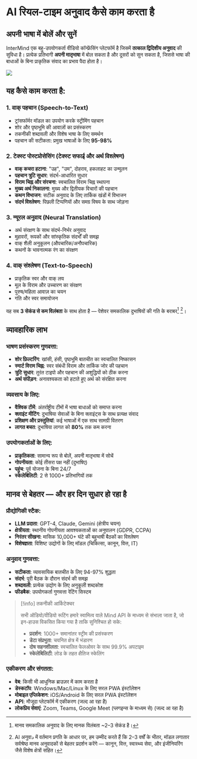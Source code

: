 # AI रियल-टाइम अनुवाद कैसे काम करता है

## अपनी भाषा में बोलें और सुनें

InterMind एक बहु-उपयोगकर्ता वीडियो कॉन्फ्रेंसिंग प्लेटफॉर्म है जिसमें **तत्काल द्विदिशीय अनुवाद** की सुविधा है। प्रत्येक प्रतिभागी **अपनी मातृभाषा** में बोल सकता है और दूसरों को सुन सकता है, जिससे भाषा की बाधाओं के बिना प्राकृतिक संवाद का प्रभाव पैदा होता है।

![](/interpretating.svg)

## यह कैसे काम करता है:

### 1. **वाक् पहचान (Speech-to-Text)**

- ट्रांसफॉर्मर मॉडल का उपयोग करके स्ट्रीमिंग पहचान
- शोर और पृष्ठभूमि की आवाज़ों का प्रसंस्करण
- तकनीकी शब्दावली और विशेष भाषा के लिए समर्थन
- पहचान की सटीकता: प्रमुख भाषाओं के लिए **95-98%**

### 2. **टेक्स्ट पोस्टप्रोसेसिंग (टेक्स्ट सफाई और अर्थ विश्लेषण)**

- **वाक् कचरा हटाना**: "उह", "उम", दोहराव, हकलाहट का उन्मूलन
- **पहचान त्रुटि सुधार**: संदर्भ-आधारित सुधार
- **विराम चिह्न और संरचना**: स्वचालित विराम चिह्न स्थापना
- **मुख्य अर्थ निकालना**: मुख्य और द्वितीयक विचारों की पहचान
- **कथन विभाजन**: सटीक अनुवाद के लिए तार्किक खंडों में विभाजन
- **संदर्भ विश्लेषण**: पिछली टिप्पणियों और समग्र विषय के साथ जोड़ना

### 3. **न्यूरल अनुवाद (Neural Translation)**

- अर्थ संरक्षण के साथ संदर्भ-निर्भर अनुवाद
- मुहावरों, रूपकों और सांस्कृतिक संदर्भों की समझ
- वाक् शैली अनुकूलन (औपचारिक/अनौपचारिक)
- कथनों के भावनात्मक रंग का संरक्षण

### 4. **वाक् संश्लेषण (Text-to-Speech)**

- प्राकृतिक स्वर और वाक् लय
- मूल के विराम और उच्चारण का संरक्षण
- पुरुष/महिला आवाज़ का चयन
- गति और स्वर समायोजन

यह सब **3 सेकंड से कम विलंबता** के साथ होता है — पेशेवर समकालिक दुभाषियों की गति के बराबर[^1] [^2]।

## व्यावहारिक लाभ

### भाषण प्रसंस्करण गुणवत्ता:

- **शोर फ़िल्टरिंग**: खांसी, हंसी, पृष्ठभूमि बातचीत का स्वचालित निष्कासन
- **स्मार्ट विराम चिह्न**: स्वर संबंधी विराम और तार्किक जोर की पहचान
- **त्रुटि सुधार**: तुरंत टाइपो और पहचान की अशुद्धियों को ठीक करना
- **अर्थ संपीड़न**: अनावश्यकता को हटाते हुए अर्थ को संरक्षित करना

### व्यवसाय के लिए:

- **वैश्विक टीमें**: अंतर्राष्ट्रीय टीमों में भाषा बाधाओं को समाप्त करना
- **क्लाइंट मीटिंग**: दुभाषिया सेवाओं के बिना क्लाइंट्स के साथ प्रत्यक्ष संवाद
- **प्रशिक्षण और प्रस्तुतियां**: कई भाषाओं में एक साथ सामग्री वितरण
- **लागत बचत**: दुभाषिया लागत को **80%** तक कम करना

### उपयोगकर्ताओं के लिए:

- **प्राकृतिकता**: सामान्य रूप से बोलें, अपनी मातृभाषा में सोचें
- **गोपनीयता**: कोई तीसरा पक्ष नहीं (दुभाषिए)
- **पहुंच**: पूर्व योजना के बिना 24/7
- **स्केलेबिलिटी**: 2 से 1000+ प्रतिभागियों तक

## मानव से बेहतर — और हर दिन सुधार हो रहा है

### प्रौद्योगिकी स्टैक:

- **LLM प्रदाता**: GPT-4, Claude, Gemini (क्षेत्रीय चयन)
- **क्षेत्रीयता**: स्थानीय गोपनीयता आवश्यकताओं का अनुपालन (GDPR, CCPA)
- **निरंतर सीखना**: मासिक 10,000+ घंटे की बहुभाषी बैठकों का विश्लेषण
- **विशेषज्ञता**: विशिष्ट उद्योगों के लिए मॉडल (चिकित्सा, कानून, वित्त, IT)

### अनुवाद गुणवत्ता:

- **सटीकता**: व्यावसायिक बातचीत के लिए 94-97% शुद्धता
- **संदर्भ**: पूरी बैठक के दौरान संदर्भ की समझ
- **शब्दावली**: प्रत्येक उद्योग के लिए अनुकूली शब्दकोश
- **फीडबैक**: उपयोगकर्ता गुणवत्ता रेटिंग सिस्टम

> [!info] तकनीकी आर्किटेक्चर
>
> सभी ऑडियो/वीडियो रूटिंग हमारे स्वामित्व वाले Mind API के माध्यम से संभाला जाता है, जो इन-हाउस विकसित किया गया है ताकि सुनिश्चित हो सके:
>
> - **प्रदर्शन**: 1000+ समानांतर स्ट्रीम की प्रसंस्करण
> - **डेटा संप्रभुता**: चयनित क्षेत्र में भंडारण
> - **दोष सहनशीलता**: स्वचालित फेलओवर के साथ 99.9% अपटाइम
> - **स्केलेबिलिटी**: लोड के तहत क्षैतिज स्केलिंग

### एकीकरण और संगतता:

- **वेब**: किसी भी आधुनिक ब्राउज़र में काम करता है
- **डेस्कटॉप**: Windows/Mac/Linux के लिए सरल PWA इंस्टॉलेशन
- **मोबाइल एप्लिकेशन**: iOS/Android के लिए सरल PWA इंस्टॉलेशन
- **API**: मौजूदा प्लेटफॉर्म में एकीकरण (जल्द आ रहा है)
- **लोकप्रिय सेवाएं**: Zoom, Teams, Google Meet (प्लगइन्स के माध्यम से) (जल्द आ रहा है)

[^1]: मानव समकालिक अनुवाद के लिए मानक विलंबता ~2–3 सेकंड है।

[^2]: AI अनुवाد में वर्तमान प्रगति के आधार पर, हम उम्मीद करते हैं कि 2–3 वर्षों के भीतर, मॉडल लगातार सर्वश्रेष्ठ मानव अनुवादकों से बेहतर प्रदर्शन करेंगे — कानून, वित्त, स्वास्थ्य सेवा, और इंजीनियरिंग जैसे विशेष क्षेत्रों सहित।